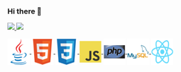 ### Hi there 👋
<div alling="center">
  <a href="https://github.com/Fer-nam">
   <img height="180em" src="https://github-readme-stats.vercel.app/api?username=Fer-nam&show_icons=true&theme=synthwave&include_all_commits=true&count_private=true"/>
    <img height="180em" src="https://github-readme-stats.vercel.app/api/top-langs/?username=Fer-nam&layout=compact&langs_count=7&theme=synthwave"/>
</div>

  <div style="display: inline_block"><br>
  <img align="center" alt="Fer-nam-Jar" height="60" width="50" src="https://raw.githubusercontent.com/devicons/devicon/master/icons/java/java-original.svg">    
  <img align="center" alt="Fer-nam-html" height="60" width="50" src="https://raw.githubusercontent.com/devicons/devicon/master/icons/html5/html5-original.svg">
  <img align="center" alt="Fer-nam-css" height="60" width="50" src="https://raw.githubusercontent.com/devicons/devicon/master/icons/css3/css3-original.svg">
  <img align="center" alt="Fer-nam-js" height="50" width="50" src="https://raw.githubusercontent.com/devicons/devicon/master/icons/javascript/javascript-original.svg">
  <img align="center" alt="Fer-nam-php" height="60" width="50" src="https://raw.githubusercontent.com/devicons/devicon/master/icons/php/php-original.svg">
  <img align="center" alt="Fer-nam-css" height="60" width="50" src="https://raw.githubusercontent.com/devicons/devicon/master/icons/mysql/mysql-original-wordmark.svg">
  <img align="center" alt="Fer-nam-react" height="60" width="50" src="https://raw.githubusercontent.com/devicons/devicon/master/icons/react/react-original.svg">
